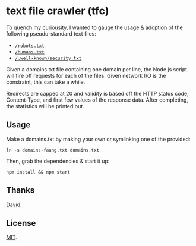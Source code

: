 # text file crawler (tfc)

To quench my curiousity, I wanted to gauge the usage & adoption of the following
pseudo-standard text files:

- [`/robots.txt`][robots]
- [`/humans.txt`][humans]
- [`/.well-known/security.txt`][security]

Given a domains.txt file containing one domain per line, the Node.js script will
fire off requests for each of the files. Given network I/O is the constraint,
this can take a while.

Redirects are capped at 20 and validity is based off the HTTP status code,
Content-Type, and first few values of the response data. After completing, the
statistics will be printed out.

## Usage

Make a domains.txt by making your own or symlinking one of the provided:

```
ln -s domains-faang.txt domains.txt
```

Then, grab the dependencies & start it up:

```
npm install && npm start
```

## Thanks

[David][david].

## License

[MIT][license].


[robots]: http://www.robotstxt.org/
[humans]: http://humanstxt.org/
[security]: https://securitytxt.org/
[david]: https://github.com/davidmerfield
[license]: https://pinjasaur.mit-license.org/@2019
